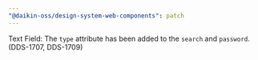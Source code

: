 ```yaml
---
"@daikin-oss/design-system-web-components": patch
---
```


Text Field: The `type` attribute has been added to the `search` and `password`. (DDS-1707, DDS-1709)
